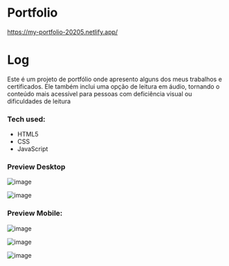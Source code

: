 # Portfolio
https://my-portfolio-20205.netlify.app/

 Log
===================
Este é um projeto de portfólio onde apresento alguns dos meus trabalhos e certificados. Ele também inclui uma opção de leitura em áudio, tornando o conteúdo mais acessível para pessoas com deficiência visual ou dificuldades de leitura

### Tech used:
- HTML5
- CSS
- JavaScript

### Preview Desktop

![image](https://github.com/user-attachments/assets/96096813-3161-4f6e-b4d2-62dadb452ee3)

![image](https://github.com/user-attachments/assets/bf596868-66d9-4ca0-98ae-01c33ed6d617)

### Preview Mobile:

![image](https://github.com/user-attachments/assets/e5a9cf2f-5e83-49fc-8dc1-02b5f27740c9)

![image](https://github.com/user-attachments/assets/45c788ef-beeb-491d-98f4-002dcd66c479)

![image](https://github.com/user-attachments/assets/6ae5bd65-7d04-4344-a282-87cc3367fff5)


